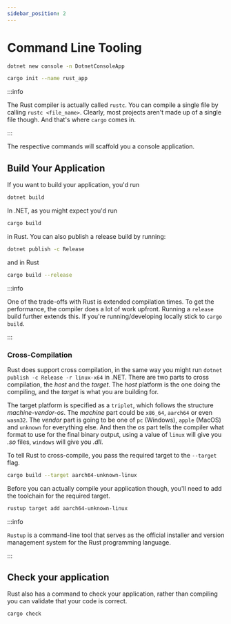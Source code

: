 ```yaml
---
sidebar_position: 2
---
```


# Command Line Tooling

```sh
dotnet new console -n DotnetConsoleApp
```

```sh
cargo init --name rust_app
```

:::info

The Rust compiler is actually called `rustc`. You can compile a single file by calling `rustc <file_name>`. Clearly, most projects aren't made up of a single file though. And that's where `cargo` comes in.

:::

The respective commands will scaffold you a console application.

## Build Your Application

If you want to build your application, you'd run

```sh
dotnet build
```

In .NET, as you might expect you'd run

```sh
cargo build
```

in Rust. You can also publish a release build by running:

```sh
dotnet publish -c Release
```

and in Rust

```sh
cargo build --release
```

:::info

One of the trade-offs with Rust is extended compilation times. To get the performance, the compiler does a lot of work upfront. Running a `release` build further extends this. If you're running/developing locally stick to `cargo build`.

:::

### Cross-Compilation

Rust does support cross compilation, in the same way you might run `dotnet publish -c Release -r linux-x64` in .NET. There are two parts to cross compilation, the *host* and the *target*. The *host* platform is the one doing the compiling, and the *target* is what you are building for. 

The target platform is specified as a `triplet`, which follows the structure *machine-vendor-os*. The *machine* part could be `x86_64`, `aarch64` or even `wasm32`. The *vendor* part is going to be one of `pc` (Windows), `apple` (MacOS) and `unknown` for everything else. And then the *os* part tells the compiler what format to use for the final binary output, using a value of `linux` will give you *.so* files, `windows` will give you *.dll*.

To tell Rust to cross-compile, you pass the required target to the `--target` flag.

```sh
cargo build --target aarch64-unknown-linux
```

Before you can actually compile your application though, you'll need to add the toolchain for the required target.

```sh
rustup target add aarch64-unknown-linux
```

:::info

`Rustup` is a command-line tool that serves as the official installer and version management system for the Rust programming language.

:::

## Check your application

Rust also has a command to check your application, rather than compiling you can validate that your code is correct.

```sh
cargo check
```